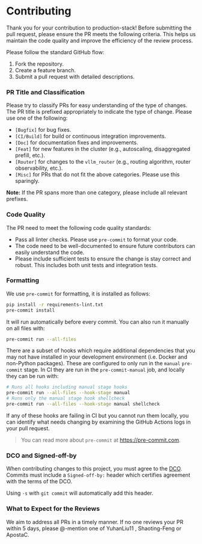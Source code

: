 # Contributing 

<p>Thank you for your contribution to production-stack! Before submitting the pull request, please ensure the PR meets the following criteria. This helps us maintain the code quality and improve the efficiency of the review process.</p>

Please follow the standard GitHub flow:

1. Fork the repository.
2. Create a feature branch.
3. Submit a pull request with detailed descriptions.

<h3>PR Title and Classification</h3>
<p>Please try to classify PRs for easy understanding of the type of changes. The PR title is prefixed appropriately to indicate the type of change. Please use one of the following:</p>
<ul>
    <li><code>[Bugfix]</code> for bug fixes.</li>
    <li><code>[CI/Build]</code> for build or continuous integration improvements.</li>
    <li><code>[Doc]</code> for documentation fixes and improvements.</li>
    <li><code>[Feat]</code> for new features in the cluster (e.g., autoscaling, disaggregated prefill, etc.).</li>
    <li><code>[Router]</code> for changes to the <code>vllm_router</code> (e.g., routing algorithm, router observability, etc.).</li>
    <li><code>[Misc]</code> for PRs that do not fit the above categories. Please use this sparingly.</li>
</ul>
<p><strong>Note:</strong> If the PR spans more than one category, please include all relevant prefixes.</p>

<h3>Code Quality</h3>

<p>The PR need to meet the following code quality standards:</p>

<ul>
    <li>Pass all linter checks. Please use <code>pre-commit</code> to format your code.</li>
    <li>The code need to be well-documented to ensure future contributors can easily understand the code.</li>
    <li> Please include sufficient tests to ensure the change is stay correct and robust. This includes both unit tests and integration tests.</li>
</ul>

### Formatting

We use `pre-commit` for formatting, it is installed as follows:

```bash
pip install -r requirements-lint.txt
pre-commit install
```

It will run automatically before every commit. You can also run it manually on
all files with:

```bash
pre-commit run --all-files
```

There are a subset of hooks which require additional dependencies that you may
not have installed in your development environment (i.e. Docker and non-Python
packages). These are configured to only run in the `manual` `pre-commit` stage.
In CI they are run in the `pre-commit-manual` job, and locally they can be run
with:

```bash
# Runs all hooks including manual stage hooks
pre-commit run --all-files --hook-stage manual
# Runs only the manual stage hook shellcheck
pre-commit run --all-files --hook-stage manual shellcheck
```

If any of these hooks are failing in CI but you cannot run them locally, you
can identify what needs changing by examining the GitHub Actions logs in your
pull request.

> You can read more about `pre-commit` at <https://pre-commit.com>.


<h3>DCO and Signed-off-by</h3>
<p>When contributing changes to this project, you must agree to the <a href="https://github.com/vllm-project/vllm/blob/main/DCO">DCO</a>. Commits must include a <code>Signed-off-by:</code> header which certifies agreement with the terms of the DCO.</p>
<p>Using <code>-s</code> with <code>git commit</code> will automatically add this header.</p>

<h3>What to Expect for the Reviews</h3>

We aim to address all PRs in a timely manner. If no one reviews your PR within 5 days, please @-mention one of YuhanLiu11
, Shaoting-Feng or ApostaC.